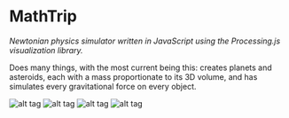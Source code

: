 # MathTrip
*Newtonian physics simulator written in JavaScript using the Processing.js visualization library.*

Does many things, with the most current being this: creates planets and asteroids, each with a mass proportionate to its 3D volume, and has simulates every gravitational force on every object.

![alt tag](https://raw.github.com/lukedottec/MathTrip/master/res/example1.png)
![alt tag](https://github.com/lukedottec/MathTrip/blob/master/res/example4.png)
![alt tag](https://raw.github.com/lukedottec/MathTrip/master/res/example2.png)
![alt tag](https://raw.github.com/lukedottec/MathTrip/master/res/example3.png)
